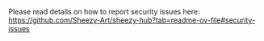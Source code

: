 Please read details on how to report security issues here: https://github.com/Sheezy-Art/sheezy-hub?tab=readme-ov-file#security-issues
